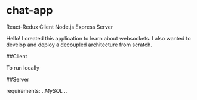 # chat-app

React-Redux Client
Node.js Express Server

Hello! I created this application to learn about websockets. 
I also wanted to develop and deploy a decoupled architecture from scratch.

##Client

To run locally

##Server

requirements:
..*MySQL 
..*

